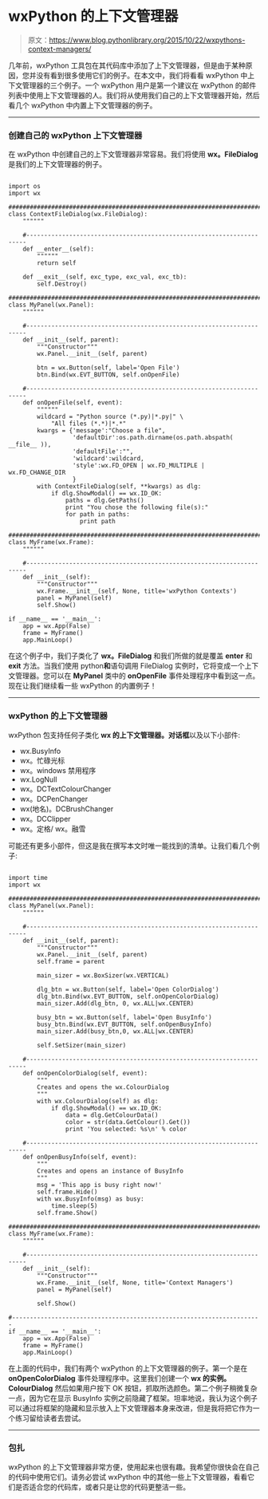 # wxPython 的上下文管理器

> 原文：<https://www.blog.pythonlibrary.org/2015/10/22/wxpythons-context-managers/>

几年前，wxPython 工具包在其代码库中添加了上下文管理器，但是由于某种原因，您并没有看到很多使用它们的例子。在本文中，我们将看看 wxPython 中上下文管理器的三个例子。一个 wxPython 用户是第一个建议在 wxPython 的邮件列表中使用上下文管理器的人。我们将从使用我们自己的上下文管理器开始，然后看几个 wxPython 中内置上下文管理器的例子。

* * *

### 创建自己的 wxPython 上下文管理器

在 wxPython 中创建自己的上下文管理器非常容易。我们将使用 **wx。FileDialog** 是我们的上下文管理器的例子。

```

import os
import wx

########################################################################
class ContextFileDialog(wx.FileDialog):
    """"""

    #----------------------------------------------------------------------
    def __enter__(self):
        """"""
        return self

    def __exit__(self, exc_type, exc_val, exc_tb):
        self.Destroy()

########################################################################
class MyPanel(wx.Panel):
    """"""

    #----------------------------------------------------------------------
    def __init__(self, parent):
        """Constructor"""
        wx.Panel.__init__(self, parent)

        btn = wx.Button(self, label='Open File')
        btn.Bind(wx.EVT_BUTTON, self.onOpenFile)

    #----------------------------------------------------------------------
    def onOpenFile(self, event):
        """"""
        wildcard = "Python source (*.py)|*.py|" \
            "All files (*.*)|*.*"
        kwargs = {'message':"Choose a file",
                  'defaultDir':os.path.dirname(os.path.abspath( __file__ )), 
                  'defaultFile':"",
                  'wildcard':wildcard,
                  'style':wx.FD_OPEN | wx.FD_MULTIPLE | wx.FD_CHANGE_DIR
                  }
        with ContextFileDialog(self, **kwargs) as dlg:
            if dlg.ShowModal() == wx.ID_OK:
                paths = dlg.GetPaths()
                print "You chose the following file(s):"
                for path in paths:
                    print path

########################################################################
class MyFrame(wx.Frame):
    """"""

    #----------------------------------------------------------------------
    def __init__(self):
        """Constructor"""
        wx.Frame.__init__(self, None, title='wxPython Contexts')
        panel = MyPanel(self)
        self.Show()

if __name__ == '__main__':
    app = wx.App(False)
    frame = MyFrame()
    app.MainLoop()

```

在这个例子中，我们子类化了 **wx。FileDialog** 和我们所做的就是覆盖 **__enter__** 和 **__exit__** 方法。当我们使用 python**和**语句调用 FileDialog 实例时，它将变成一个上下文管理器。您可以在 **MyPanel** 类中的 **onOpenFile** 事件处理程序中看到这一点。现在让我们继续看一些 wxPython 的内置例子！

* * *

### wxPython 的上下文管理器

wxPython 包支持任何子类化 **wx 的上下文管理器。对话框**以及以下小部件:

*   wx.BusyInfo
*   wx。忙碌光标
*   wx。windows 禁用程序
*   wx.LogNull
*   wx。DCTextColourChanger
*   wx。DCPenChanger
*   wx(地名)。DCBrushChanger
*   wx。DCClipper
*   wx。定格/ wx。融雪

可能还有更多小部件，但这是我在撰写本文时唯一能找到的清单。让我们看几个例子:

```

import time
import wx

########################################################################
class MyPanel(wx.Panel):
    """"""

    #----------------------------------------------------------------------
    def __init__(self, parent):
        """Constructor"""
        wx.Panel.__init__(self, parent)
        self.frame = parent

        main_sizer = wx.BoxSizer(wx.VERTICAL)

        dlg_btn = wx.Button(self, label='Open ColorDialog')
        dlg_btn.Bind(wx.EVT_BUTTON, self.onOpenColorDialog)
        main_sizer.Add(dlg_btn, 0, wx.ALL|wx.CENTER)

        busy_btn = wx.Button(self, label='Open BusyInfo')
        busy_btn.Bind(wx.EVT_BUTTON, self.onOpenBusyInfo)
        main_sizer.Add(busy_btn,0, wx.ALL|wx.CENTER)

        self.SetSizer(main_sizer)

    #----------------------------------------------------------------------
    def onOpenColorDialog(self, event):
        """
        Creates and opens the wx.ColourDialog
        """
        with wx.ColourDialog(self) as dlg:
            if dlg.ShowModal() == wx.ID_OK:
                data = dlg.GetColourData()
                color = str(data.GetColour().Get())
                print 'You selected: %s\n' % color

    #----------------------------------------------------------------------
    def onOpenBusyInfo(self, event):
        """
        Creates and opens an instance of BusyInfo
        """
        msg = 'This app is busy right now!'
        self.frame.Hide()
        with wx.BusyInfo(msg) as busy:
            time.sleep(5)
        self.frame.Show()

########################################################################
class MyFrame(wx.Frame):
    """"""

    #----------------------------------------------------------------------
    def __init__(self):
        """Constructor"""
        wx.Frame.__init__(self, None, title='Context Managers')
        panel = MyPanel(self)

        self.Show()

#----------------------------------------------------------------------
if __name__ == '__main__':
    app = wx.App(False)
    frame = MyFrame()
    app.MainLoop()

```

在上面的代码中，我们有两个 wxPython 的上下文管理器的例子。第一个是在 **onOpenColorDialog** 事件处理程序中。这里我们创建一个 **wx 的实例。ColourDialog** 然后如果用户按下 OK 按钮，抓取所选颜色。第二个例子稍微复杂一点，因为它在显示 BusyInfo 实例之前隐藏了框架。坦率地说，我认为这个例子可以通过将框架的隐藏和显示放入上下文管理器本身来改进，但是我将把它作为一个练习留给读者去尝试。

* * *

### 包扎

wxPython 的上下文管理器非常方便，使用起来也很有趣。我希望你很快会在自己的代码中使用它们。请务必尝试 wxPython 中的其他一些上下文管理器，看看它们是否适合您的代码库，或者只是让您的代码更整洁一些。
